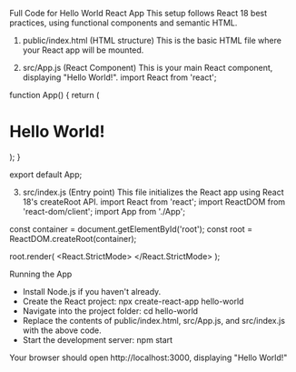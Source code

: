 Full Code for Hello World React App
This setup follows React 18 best practices, using functional components and semantic HTML.

1. public/index.html (HTML structure)
This is the basic HTML file where your React app will be mounted.
<!DOCTYPE html>
<html lang="en">
  <head>
    <meta charset="UTF-8" />
    <meta name="viewport" content="width=device-width, initial-scale=1.0" />
    <title>Hello World React App</title>
  </head>
  <body>
    <div id="root"></div> <!-- React app will be mounted here -->
  </body>
</html>



2. src/App.js (React Component)
This is your main React component, displaying "Hello World!".
import React from 'react';

function App() {
  return (
    <main>
      <h1>Hello World!</h1>
    </main>
  );
}

export default App;



3. src/index.js (Entry point)
This file initializes the React app using React 18's createRoot API.
import React from 'react';
import ReactDOM from 'react-dom/client';
import App from './App';

const container = document.getElementById('root');
const root = ReactDOM.createRoot(container);

root.render(
  <React.StrictMode>
    <App />
  </React.StrictMode>
);



Running the App
- Install Node.js if you haven't already.
- Create the React project:
npx create-react-app hello-world
- Navigate into the project folder:
cd hello-world
- Replace the contents of public/index.html, src/App.js, and src/index.js with the above code.
- Start the development server:
npm start

Your browser should open http://localhost:3000, displaying "Hello World!" 


